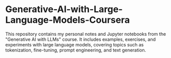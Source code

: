 # Generative-AI-with-Large-Language-Models-Coursera
This repository contains my personal notes and Jupyter notebooks from the "Generative AI with LLMs" course. It includes examples, exercises, and experiments with large language models, covering topics such as tokenization, fine-tuning, prompt engineering, and text generation.
